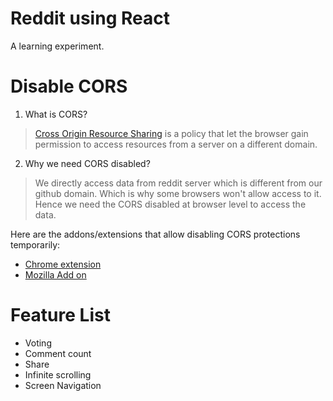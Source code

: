 # Reddit using React

A learning experiment.


# Disable CORS

1. What is CORS?
  >[Cross Origin Resource Sharing](https://en.wikipedia.org/wiki/Cross-origin_resource_sharing) is a policy that let the browser gain permission to access resources from a server on a different domain.

2. Why we need CORS disabled?
  >We directly access data from reddit server which is different from our github domain. Which is why some browsers won't allow access to it. Hence we need the CORS disabled at browser level to access the data.

Here are the addons/extensions that allow disabling CORS protections temporarily:

- [Chrome extension](https://chrome.google.com/webstore/detail/allow-cors-access-control/lhobafahddgcelffkeicbaginigeejlf)
- [Mozilla Add on](https://addons.mozilla.org/en-CA/firefox/addon/access-control-allow-origin/)

# Feature List

- Voting
- Comment count
- Share
- Infinite scrolling
- Screen Navigation
